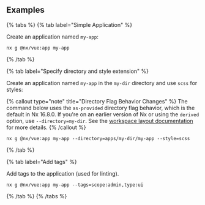 ## Examples

{% tabs %}
{% tab label="Simple Application" %}

Create an application named `my-app`:

```shell
nx g @nx/vue:app my-app
```

{% /tab %}

{% tab label="Specify directory and style extension" %}

Create an application named `my-app` in the `my-dir` directory and use `scss` for styles:

{% callout type="note" title="Directory Flag Behavior Changes" %}
The command below uses the `as-provided` directory flag behavior, which is the default in Nx 16.8.0. If you're on an earlier version of Nx or using the `derived` option, use `--directory=my-dir`. See the [workspace layout documentation](/deprecated/workspace-layout) for more details.
{% /callout %}

```shell
nx g @nx/vue:app my-app --directory=apps/my-dir/my-app --style=scss
```

{% /tab %}

{% tab label="Add tags" %}

Add tags to the application (used for linting).

```shell
nx g @nx/vue:app my-app --tags=scope:admin,type:ui
```

{% /tab %}
{% /tabs %}
